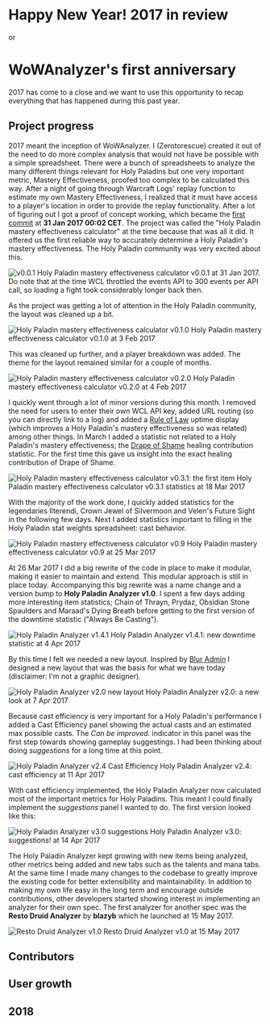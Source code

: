 # Happy New Year! 2017 in review
or
# WoWAnalyzer's first anniversary

2017 has come to a close and we want to use this opportunity to recap everything that has happened during this past year.

## Project progress

2017 meant the inception of WoWAnalyzer. I (Zerotorescue) created it out of the need to do more complex analysis that would not have be possible with a simple spreadsheet. There were a bunch of spreadsheets to analyze the many different things relevant for Holy Paladins but one very important metric, Mastery Effectiveness, proofed too complex to be calculated this way. After a night of going through Warcraft Logs' replay function to estimate my own Mastery Effectiveness, I realized that it must have access to a player's location in order to provide the replay functionality. After a lot of figuring out I got a proof of concept working, which became the [first commit](https://github.com/WoWAnalyzer/WoWAnalyzer/commit/bd7971995fe16d14aec7286765c13c2984c44d76) at **31 Jan 2017 00:02 CET**. The project was called the "Holy Paladin mastery effectiveness calculator" at the time because that was all it did. It offered us the first reliable way to accurately determine a Holy Paladin's mastery effectiveness. The Holy Paladin community was very excited about this.

![v0.0.1](./v0.0.1.gif)
Holy Paladin mastery effectiveness calculator v0.0.1 at 31 Jan 2017. Do note that at the time WCL throttled the events API to 300 events per API call, so loading a fight took considerably longer back then.

As the project was getting a lot of attention in the Holy Paladin community, the layout was cleaned up a bit.

![Holy Paladin mastery effectiveness calculator v0.1.0](./v0.1.0.gif)
Holy Paladin mastery effectiveness calculator v0.1.0 at 3 Feb 2017

This was cleaned up further, and a player breakdown was added. The theme for the layout remained similar for a couple of months.

![Holy Paladin mastery effectiveness calculator v0.2.0](./v0.2.0.gif)
Holy Paladin mastery effectiveness calculator v0.2.0 at 4 Feb 2017

I quickly went through a lot of minor versions during this month. I removed the need for users to enter their own WCL API key, added URL routing (so you can directly link to a log) and added a [Rule of Law](http://www.wowhead.com/spell=214202/rule-of-law) uptime display (which improves a Holy Paladin's mastery effectiveness so was related) among other things. In March I added a statistic not related to a Holy Paladin's mastery effectiveness; the [Drape of Shame](http://www.wowhead.com/item=142170/drape-of-shame) healing contribution statistic. For the first time this gave us insight into the exact healing contribution of Drape of Shame.

![Holy Paladin mastery effectiveness calculator v0.3.1: the first item](./v0.3.1-small.png)
Holy Paladin mastery effectiveness calculator v0.3.1 statistics at 18 Mar 2017

With the majority of the work done, I quickly added statistics for the legendaries Ilterendi, Crown Jewel of Silvermoon and Velen's Future Sight in the following few days. Next I added statistics important to filling in the Holy Paladin stat weights spreadsheet: cast behavior.

![Holy Paladin mastery effectiveness calculator v0.9](./v0.9.png)
Holy Paladin mastery effectiveness calculator v0.9 at 25 Mar 2017

At 26 Mar 2017 I did a big rewrite of the code in place to make it modular, making it easier to maintain and extend. This modular approach is still in place today. Accompanying this big rewrite was a name change and a version bump to **Holy Paladin Analyzer v1.0**. I spent a few days adding more interesting item statistics; Chain of Thrayn, Prydaz, Obsidian Stone Spaulders and Maraad's Dying Breath before getting to the first version of the downtime statistic ("Always Be Casting").

![Holy Paladin Analyzer v1.4.1](./v1.4.1-small.png)
Holy Paladin Analyzer v1.4.1: new downtime statistic at 4 Apr 2017

By this time I felt we needed a new layout. Inspired by [Blur Admin](http://akveo.com/blur-admin/#/dashboard) I designed a new layout that was the basis for what we have today (disclaimer: I'm not a graphic designer).

![Holy Paladin Analyzer v2.0 new layout](./HolyPaladinAnalyzer-2.0.gif)
Holy Paladin Analyzer v2.0: a new look at 7 Apr 2017

Because cast efficiency is very important for a Holy Paladin's performance I added a Cast Efficiency panel showing the actual casts and an estimated max possible casts. The *Can be improved.* indicator in this panel was the first step towards showing gameplay suggestings. I had been thinking about doing *suggestions* for a long time at this point.

![Holy Paladin Analyzer v2.4 Cast Efficiency](./HolyPaladinAnalyzer-2.4.png)
Holy Paladin Analyzer v2.4: cast efficiency at 11 Apr 2017

With cast efficiency implemented, the Holy Paladin Analyzer now calculated most of the important metrics for Holy Paladins. This meant I could finally implement the *suggestions* panel I wanted to do. The first version looked like this:

![Holy Paladin Analyzer v3.0 suggestions](./HolyPaladinAnalyzer-3.0-suggestions.png)
Holy Paladin Analyzer v3.0: suggestions! at 14 Apr 2017

The Holy Paladin Analyzer kept growing with new items being analyzed, other metrics being added and new tabs such as the talents and mana tabs. At the same time I made many changes to the codebase to greatly improve the existing code for better extensibility and maintainability. In addition to making my own life easy in the long term and encourage outside contributions, other developers started showing interest in implementing an analyzer for their own spec. The first analyzer for another spec was the **Resto Druid Analyzer** by **blazyb** which he launched at 15 May 2017.

![Resto Druid Analyzer v1.0](./resto-druid-analyzer-1.0.png)
Resto Druid Analyzer v1.0 at 15 May 2017


## Contributors

## User growth

## 2018
